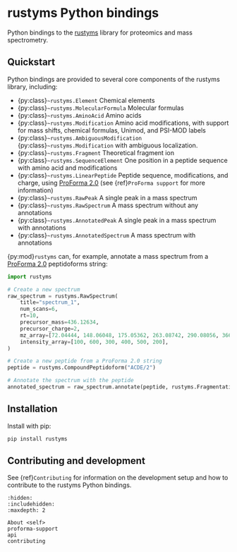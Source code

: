 # rustyms Python bindings

Python bindings to the [rustyms](https://docs.rs/rustyms/) library for proteomics
and mass spectrometry.

## Quickstart

Python bindings are provided to several core components of the rustyms library, including:

- {py:class}`~rustyms.Element` Chemical elements
- {py:class}`~rustyms.MolecularFormula` Molecular formulas
- {py:class}`~rustyms.AminoAcid` Amino acids
- {py:class}`~rustyms.Modification` Amino acid modifications, with support for mass shifts,
  chemical formulas, Unimod, and PSI-MOD labels
- {py:class}`~rustyms.AmbiguousModification` {py:class}`~rustyms.Modification` with ambiguous
  localization.
- {py:class}`~rustyms.Fragment` Theoretical fragment ion
- {py:class}`~rustyms.SequenceElement` One position in a peptide sequence with amino acid and
  modifications
- {py:class}`~rustyms.LinearPeptide` Peptide sequence, modifications, and charge, using
  [ProForma 2.0](https://proforma.readthedocs.io) (see {ref}`ProForma support` for more
  information)
- {py:class}`~rustyms.RawPeak` A single peak in a mass spectrum
- {py:class}`~rustyms.RawSpectrum` A mass spectrum without any annotations
- {py:class}`~rustyms.AnnotatedPeak` A single peak in a mass spectrum with annotations
- {py:class}`~rustyms.AnnotatedSpectrum` A mass spectrum with annotations

{py:mod}`rustyms` can, for example, annotate a mass spectrum from a
[ProForma 2.0](https://proforma.readthedocs.io) peptidoforms string:

```python
import rustyms

# Create a new spectrum
raw_spectrum = rustyms.RawSpectrum(
    title="spectrum_1",
    num_scans=6,
    rt=10,
    precursor_mass=436.12634,
    precursor_charge=2,
    mz_array=[72.04444, 148.06048, 175.05362, 263.08742, 290.08056, 366.09661],
    intensity_array=[100, 600, 300, 400, 500, 200],
)

# Create a new peptide from a ProForma 2.0 string
peptide = rustyms.CompoundPeptidoform("ACDE/2")

# Annotate the spectrum with the peptide
annotated_spectrum = raw_spectrum.annotate(peptide, rustyms.FragmentationModel.CidHcd)
```

## Installation

Install with pip:

```bash
pip install rustyms
```

## Contributing and development

See {ref}`Contributing` for information on the development setup and how to contribute to the
rustyms Python bindings.

```{toctree}
:hidden:
:includehidden:
:maxdepth: 2

About <self>
proforma-support
api
contributing
```
